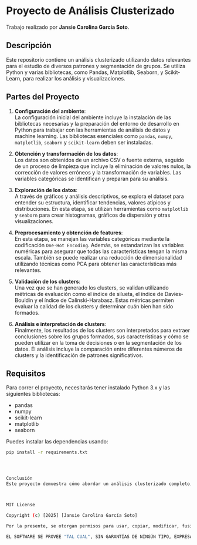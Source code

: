# Proyecto de Análisis Clusterizado

Trabajo realizado por **Jansie Carolina Garcia Soto**.

## Descripción

Este repositorio contiene un análisis clusterizado utilizando datos relevantes para el estudio de diversos patrones y segmentación de grupos. Se utiliza Python y varias bibliotecas, como Pandas, Matplotlib, Seaborn, y Scikit-Learn, para realizar los análisis y visualizaciones.

## Partes del Proyecto

1. **Configuración del ambiente**:  
   La configuración inicial del ambiente incluye la instalación de las bibliotecas necesarias y la preparación del entorno de desarrollo en Python para trabajar con las herramientas de análisis de datos y machine learning. Las bibliotecas esenciales como `pandas`, `numpy`, `matplotlib`, `seaborn` y `scikit-learn` deben ser instaladas.

2. **Obtención y transformación de los datos**:  
   Los datos son obtenidos de un archivo CSV o fuente externa, seguido de un proceso de limpieza que incluye la eliminación de valores nulos, la corrección de valores erróneos y la transformación de variables. Las variables categóricas se identifican y preparan para su análisis.

3. **Exploración de los datos**:  
   A través de gráficos y análisis descriptivos, se explora el dataset para entender su estructura, identificar tendencias, valores atípicos y distribuciones. En esta etapa, se utilizan herramientas como `matplotlib` y `seaborn` para crear histogramas, gráficos de dispersión y otras visualizaciones.

4. **Preprocesamiento y obtención de features**:  
   En esta etapa, se manejan las variables categóricas mediante la codificación `One-Hot Encoding`. Además, se estandarizan las variables numéricas para asegurar que todas las características tengan la misma escala. También se puede realizar una reducción de dimensionalidad utilizando técnicas como PCA para obtener las características más relevantes.

5. **Validación de los clusters**:  
   Una vez que se han generado los clusters, se validan utilizando métricas de evaluación como el índice de silueta, el índice de Davies-Bouldin y el índice de Calinski-Harabasz. Estas métricas permiten evaluar la calidad de los clusters y determinar cuán bien han sido formados.

6. **Análisis e interpretación de clusters**:  
   Finalmente, los resultados de los clusters son interpretados para extraer conclusiones sobre los grupos formados, sus características y cómo se pueden utilizar en la toma de decisiones o en la segmentación de los datos. El análisis incluye la comparación entre diferentes números de clusters y la identificación de patrones significativos.

## Requisitos

Para correr el proyecto, necesitarás tener instalado Python 3.x y las siguientes bibliotecas:

- pandas
- numpy
- scikit-learn
- matplotlib
- seaborn

Puedes instalar las dependencias usando:

```bash
pip install -r requirements.txt




Conclusión
Este proyecto demuestra cómo abordar un análisis clusterizado completo, desde la carga de datos hasta la interpretación final de los clusters. El preprocesamiento adecuado, la validación y la interpretación de los resultados son fundamentales para generar insights significativos y hacer recomendaciones basadas en los datos.



MIT License

Copyright (c) [2025] [Jansie Carolina García Soto]

Por la presente, se otorgan permisos para usar, copiar, modificar, fusionar, publicar, distribuir, sublicenciar y/o vender copias del Software, siempre que se incluya el aviso de derechos de autor anterior y esta declaración de licencia en todas las copias o partes sustanciales del Software.

EL SOFTWARE SE PROVEE "TAL CUAL", SIN GARANTÍAS DE NINGÚN TIPO, EXPRESAS O IMPLÍCITAS, INCLUYENDO, PERO NO LIMITÁNDOSE A LAS GARANTÍAS DE COMERCIALIZACIÓN, APTITUD PARA UN PROPÓSITO PARTICULAR Y NO INFRACCIÓN. EN NINGÚN CASO EL AUTOR O LOS TITULARES DE LOS DERECHOS DE AUTOR SERÁN RESPONSABLES DE CUALQUIER RECLAMACIÓN, DAÑO O CUALQUIER OTRA RESPONSABILIDAD, YA SEA EN UNA ACCIÓN DE CONTRATO, AGRAVIO O CUALQUIER OTRA ACCIÓN, QUE SURJA DE O EN CONEXIÓN CON EL SOFTWARE O EL USO O CUALQUIER OTRO TIPO DE ACCIONES EN EL SOFTWARE.

